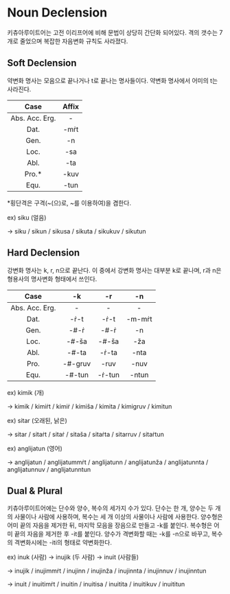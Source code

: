 # Noun Declension



키츄아루이트어는 고전 이리프어에 비해 문법이 상당히 간단화 되어있다. 격의 갯수는 7개로 줄었으며 복잡한 자음변화 규칙도 사라졌다.





## Soft Declension



약변화 명사는 모음으로 끝나거나 t로 끝나는 명사들이다. 약변화 명사에서 어미의 t는 사라진다.



|      Case      |   Affix    |
| :------------: | :--------: |
| Abs. Acc. Erg. |     -      |
|      Dat.      | -m&#7769;t |
|      Gen.      |     -n     |
|      Loc.      |    -sa     |
|      Abl.      |    -ta     |
|     Pro.*      |    -kuv    |
|      Equ.      |    -tun    |



*횡단격은 구격(~(으)로, ~를 이용하여)을 겸한다.



ex) siku (얼음)

→ siku / sikun / sikusa / sikuta / sikukuv / sikutun



## Hard Declension



강변화 명사는 k, r, n으로 끝난다. 이 중에서 강변화 명사는 대부분 k로 끝나며, r과 n은 형용사의 명사변화 형태에서 쓰인다.



|      Case      |      -k      |      -r      |      -n      |
| :------------: | :----------: | :----------: | :----------: |
| Abs. Acc. Erg. |      -       |      -       |      -       |
|      Dat.      |  -&#7769;-t  |  -&#7769;-t  | -m-m&#7769;t |
|      Gen.      |  -#-&#7769;  |  -#-&#7769;  |      -n      |
|      Loc.      | -#-&scaron;a | -#-&scaron;a |     -ža      |
|      Abl.      |    -#-ta     | -&#7769;-ta  |     -nta     |
|      Pro.      |   -#-gruv    |     -ruv     |     -nuv     |
|      Equ.      |    -#-tun    | -&#7769;-tun |    -ntun     |



ex) kimik (개)

→ kimik / kimi&#7769;t / kimi&#7769; / kimi&scaron;a / kimita / kimigruv / kimitun



ex) sitar (오래된, 낡은)

→ sitar / sita&#7769;t / sita&#7769; / sita&scaron;a / sita&#7769;ta / sitarruv / sita&#7769;tun



ex) anglijatun (영어)

→ anglijatun / anglijatumm&#7769;t / anglijatunn / anglijatunža / anglijatunnta / anglijatunnuv / anglijatunntun



## Dual & Plural



키츄아루이트어에는 단수와 양수, 복수의 세가지 수가 있다. 단수는 한 개, 양수는 두 개의 사물이나 사람에 사용하며, 복수는 세 개 이상의 사물이나 사람에 사용한다. 양수형은 어미 끝의 자음을 제거한 뒤, 마지막 모음을 장음으로 만들고 -k를 붙인다. 복수형은 어미 끝의 자음을 제거한 후 -it를 붙인다. 양수가 격변화할 때는 -k를 -n으로 바꾸고, 복수의 격변화시에는 -iti의 형태로 약변화한다.



ex) inuk (사람) → inujik (두 사람) → inuit (사람들)

→ inujik / inujimm&#7769;t / inujinn / inujinža / inujinnta / inujinnuv / inujinntun

→ inuit / inuitim&#7769;t / inuitin / inuitisa / inuitita / inuitikuv / inuititun